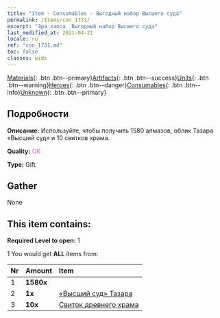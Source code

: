 ```yaml
---
title: "Item - Consumables - Выгодный набор Высшего суда"
permalink: /Items/con_1731/
excerpt: "Эра хаоса  Выгодный набор Высшего суда"
last_modified_at: 2021-04-21
locale: ru
ref: "con_1731.md"
toc: false
classes: wide
---
```

 [Materials](/ru/Items/){: .btn .btn--primary}[Artifacts](/ru/Items/Artifacts/){: .btn .btn--success}[Units](/ru/Items/Units/){: .btn .btn--warning}[Heroes](/ru/Items/Heroes/){: .btn .btn--danger}[Consumables](/ru/Items/Consumables/){: .btn .btn--info}[Unknown](/ru/Items/Unknown/){: .btn .btn--primary}

## Подробности
 **Описание:** Используйте, чтобы получить 1580 алмазов, облик Тазара «Высший суд» и 10 свитков храма.

 **Quality:** <span style="color: #DA70D6">OK</span>

 **Type:** Gift

## Gather

  None

## This item contains:

 **Required Level to open:** 1

 1 You would get **ALL** items  from:

  | Nr | Amount |     Item    |
  |:---|:-------|:------------|
  | 1 |  **1580x** | <i class="fas fa-gem"/> |  | 
  | 2 |  **1x** | [«Высший суд» Тазара](/ru/Items/con_1078/) |  | 
  | 3 |  **10x** | [Свиток древнего храма](/ru/Items/con_697/) |  | 
